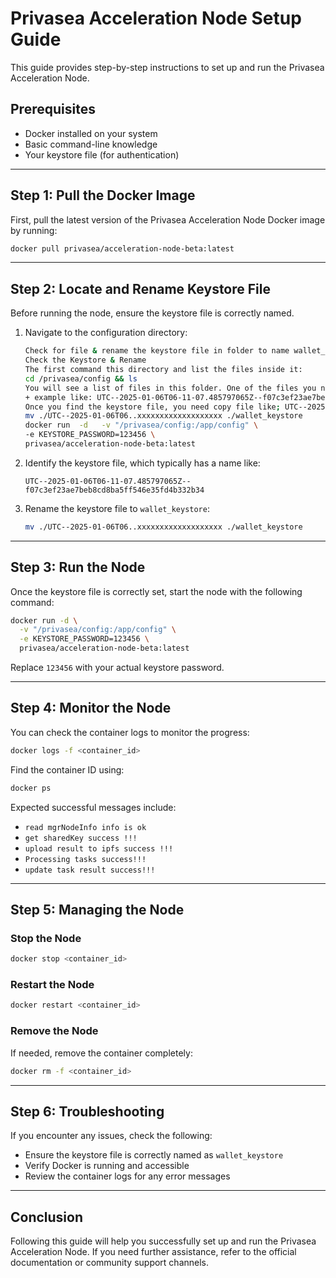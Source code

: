 # Privasea Acceleration Node Setup Guide

This guide provides step-by-step instructions to set up and run the Privasea Acceleration Node.

## Prerequisites

- Docker installed on your system
- Basic command-line knowledge
- Your keystore file (for authentication)

---

## Step 1: Pull the Docker Image

First, pull the latest version of the Privasea Acceleration Node Docker image by running:

```bash
docker pull privasea/acceleration-node-beta:latest
```

---

## Step 2: Locate and Rename Keystore File

Before running the node, ensure the keystore file is correctly named.

1. Navigate to the configuration directory:

   ```bash
   Check for file & rename the keystore file in folder to name wallet_keystore
   Check the Keystore & Rename
   The first command this directory and list the files inside it:
   cd /privasea/config && ls
   You will see a list of files in this folder. One of the files you need to find will be the keystore file, which typically looks like this:
   + example like: UTC--2025-01-06T06-11-07.485797065Z--f07c3ef23ae7beb8cd8ba5ff546e35fd4b332b34
   Once you find the keystore file, you need copy file like; UTC--2025-01-06T06..xxxxx to rename it to wallet_keystore
   mv ./UTC--2025-01-06T06..xxxxxxxxxxxxxxxxxxx ./wallet_keystore
   docker run  -d   -v "/privasea/config:/app/config" \
   -e KEYSTORE_PASSWORD=123456 \
   privasea/acceleration-node-beta:latest
   ```

2. Identify the keystore file, which typically has a name like:

   ```
   UTC--2025-01-06T06-11-07.485797065Z--f07c3ef23ae7beb8cd8ba5ff546e35fd4b332b34
   ```

3. Rename the keystore file to `wallet_keystore`:

   ```bash
   mv ./UTC--2025-01-06T06..xxxxxxxxxxxxxxxxxxx ./wallet_keystore
   ```

---

## Step 3: Run the Node

Once the keystore file is correctly set, start the node with the following command:

```bash
docker run -d \
  -v "/privasea/config:/app/config" \
  -e KEYSTORE_PASSWORD=123456 \
  privasea/acceleration-node-beta:latest
```

Replace `123456` with your actual keystore password.

---

## Step 4: Monitor the Node

You can check the container logs to monitor the progress:

```bash
docker logs -f <container_id>
```

Find the container ID using:

```bash
docker ps
```

Expected successful messages include:

- `read mgrNodeInfo info is ok`
- `get sharedKey success !!!`
- `upload result to ipfs success !!!`
- `Processing tasks success!!!`
- `update task result success!!!`

---

## Step 5: Managing the Node

### Stop the Node

```bash
docker stop <container_id>
```

### Restart the Node

```bash
docker restart <container_id>
```

### Remove the Node

If needed, remove the container completely:

```bash
docker rm -f <container_id>
```

---

## Step 6: Troubleshooting

If you encounter any issues, check the following:

- Ensure the keystore file is correctly named as `wallet_keystore`
- Verify Docker is running and accessible
- Review the container logs for any error messages

---

## Conclusion

Following this guide will help you successfully set up and run the Privasea Acceleration Node. If you need further assistance, refer to the official documentation or community support channels.

